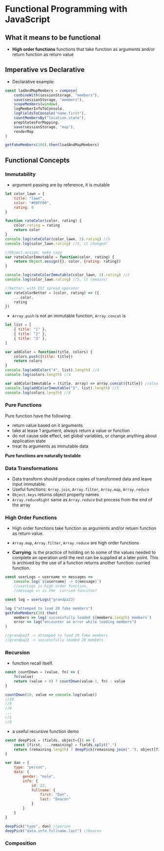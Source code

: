 # Functional Programming with JavaScript

## What it means to be functional
* **High order functions** functions that take function as arguments and/or return function as return value

## Imperative vs Declarative
* Declarative example:
```javascript
const ladAndMapMembers = compose(
    conbineWith(sessionStorage, "members"),
    save(sessionStorage, "members"),
    scopeMembers(window),
    logMemberInfoToConsole,
    logFieldsToConsole("name.first"),
    countMembersBy("location.state"),
    prepStatesForMapping,
    save(sessionStorage, "map"),
    renderMap
)

getFakeMembers(100).then(loadAndMapMembers)
```

## Functional Concepts
### Immutability
* argument  passing are by reference, it is mutable
```javascript
let color_lawn = {
    title: "lawn",
    color: "#00FF00",
    rating: 0
}

function rateColor(color, rating) {
    color.rating = rating
    return color
}
console.log(rateColor(color_lawn, 5).rating) //5
console.log(color_lawn.rating) //5, it changed!

//Object.assign, make copy
var rateColorImmutable = function(color, rating) {
    return Object.assign({}, color, {rating: rating})
}

console.log(rateColorImmutable(color_lawn, 2).rating) //2
console.log(color_lawn.rating) //5, it remains!

//better: with ES7 spread operator
var rateColorBetter = (color, rating) => ({
    ...color,
    rating
})
```

* `Array.push` is not an immutable function, `Array.concat` is
```javascript
let list = [
    { title: "1" },
    { title: "2" },
    { title: "3" },
]

var addColor = function(title, colors) {
    colors.push({title: title})
    return colors
}
console.log(addColor("4", list).length) //4
console.log(colors.length) //4

var addColorImmutable = (title, array) => array.concat({title}) //also new code style
console.log(addColorImmutable("5", list).length) //5
console.log(colors.length) //4

```

### Pure Functions
Pure function have the following:

* return value based on it arguments
* take at lease 1 argument, always return a value or function
* do not cause side effect, set global variables, or change anything about application state
* treat its arguments as immutable data

**Pure functions are naturally testable**

### Data Transformations
* Data transform should produce copies of transformed data and leave input immutable.
* Useful functions: `Array.join`, `Array.filter`, `Array.map`, `Array.reduce`
* `Object.keys` returns object property names
* `Array.reduceRight` same as `Array.reduce` but process from the end of the array


### High Order Functions
* High order functions take function as arguments and/or retuen function as return value.
* `Array.map`, `Array.filter`, `Array.reduce` are high order functions

* **Currying**: is the practice of holding on to some of the values needed to complete an operation until the rest can be supplied at a later point. This is archived by the use of a function returns another function: curried function.
```javascript
const userLogs = username => messages =>  
    console.log(`${username} -> ${message}`) 
    //userLogs is high order function, 
    //message => is the  curried funciton?

const log = userLogs("grandpa23)    

log ("attemped to load 20 fake members")
getFakeMembers(20).then(
    members => log(`successfully loaded ${members.length} members`)
    error => log("encounter an error while loading members")
)

//grandpa23 -> attemped to load 20 fake members
//grandpa23 -> successfully loaded 20 members
```

### Recursion
* function recall itself.
```javascript
const countDown = (value, fn) => {
    fn(value)
    return (value > 0) ? countDown(value-1, fn) : value
}

countDown(10, value => console.log(value))
//10
//9
//8
...
//1
//0
```
* a useful recursive function demo
```javascript
const deepPick = (fields, object={}) => {
    const [first, ...remaining] = fields.split(".")
    return (remaining.length) ? deepPick(remaining.join("."), object[first]) : object[first]
}

var dan = {
    type: "person",
    data: {
        gender: "male",
        info: {
            id: 22,
            fullname: {
                first: "Dan",
                last: "Deacon"
            }
        }
    }
}

deepPick("type", dan) //person
deepPick("data.info.fullname.last") //Deacon
```

### Composition



